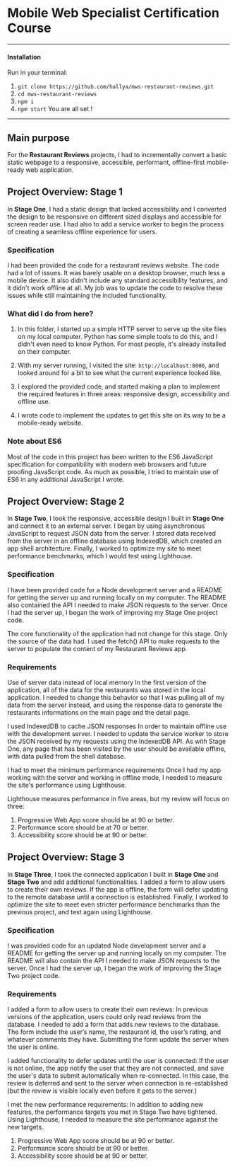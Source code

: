 # Mobile Web Specialist Certification Course
---

#### Installation

Run in your terminal:
1. `git clone https://github.com/hallya/mws-restaurant-reviews.git`
2. `cd mws-restaurant-reviews`
3. `npm i`
4. `npm start`
You are all set !
---

## Main purpose

For the **Restaurant Reviews** projects, I had to incrementally convert a basic static webpage to a responsive, accessible, performant, offline-first mobile-ready web application.

## Project Overview: Stage 1

In **Stage One**, I had a static design that lacked accessibility and I converted the design to be responsive on different sized displays and accessible for screen reader use. I had also to add a service worker to begin the process of creating a seamless offline experience for users.

### Specification

I had been provided the code for a restaurant reviews website. The code had a lot of issues. It was barely usable on a desktop browser, much less a mobile device. It also didn't include any standard accessibility features, and it didn't work offline at all. My job was to update the code to resolve these issues while still maintaining the included functionality. 

### What did I do from here?

1. In this folder, I started up a simple HTTP server to serve up the site files on my local computer. Python has some simple tools to do this, and I didn't even need to know Python. For most people, it's already installed on their computer. 

2. With my server running, I visited the site: `http://localhost:8000`, and looked around for a bit to see what the current experience looked like.
3. I explored the provided code, and started making a plan to implement the required features in three areas: responsive design, accessibility and offline use.
4. I wrote code to implement the updates to get this site on its way to be a mobile-ready website.

### Note about ES6

Most of the code in this project has been written to the ES6 JavaScript specification for compatibility with modern web browsers and future proofing JavaScript code. As much as possible, I tried to maintain use of ES6 in any additional JavaScript I wrote. 

## Project Overview: Stage 2

In **Stage Two**, I took the responsive, accessible design I built in **Stage One** and connect it to an external server. I began by using asynchronous JavaScript to request JSON data from the server. I stored data received from the server in an offline database using IndexedDB, which created an app shell architecture. Finally, I worked to optimize my site to meet performance benchmarks, which I would test using Lighthouse.

### Specification

I have been provided code for a Node development server and a README for getting the server up and running locally on my computer. The README also contained the API I needed to make JSON requests to the server. Once I had the server up, I began the work of improving my Stage One project code.

The core functionality of the application had not change for this stage. Only the source of the data had. I used the fetch() API to make requests to the server to populate the content of my Restaurant Reviews app.

### Requirements

Use of server data instead of local memory In the first version of the application, all of the data for the restaurants was stored in the local application. I needed to change this behavior so that I was pulling all of my data from the server instead, and using the response data to generate the restaurants informations on the main page and the detail page.

I used IndexedDB to cache JSON responses In order to maintain offline use with the development server. I needed to update the service worker to store the JSON received by my requests using the IndexedDB API. As with Stage One, any page that has been visited by the user should be available offline, with data pulled from the shell database.

I had to meet the minimum performance requirements Once I had my app working with the server and working in offline mode, I needed to measure the site's performance using Lighthouse.

Lighthouse measures performance in five areas, but my review will focus on three:

1. Progressive Web App score should be at 90 or better.
2. Performance score should be at 70 or better.
3. Accessibility score should be at 90 or better.

## Project Overview: Stage 3

 In **Stage Three**, I took the connected application I built in **Stage One** and **Stage Two** and add additional functionalities. I added a form to allow users to create their own reviews. If the app is offline, the form will defer updating to the remote database until a connection is established. Finally, I worked to optimize the site to meet even stricter performance benchmarks than the previous project, and test again using Lighthouse.

### Specification

I was provided code for an updated Node development server and a README for getting the server up and running locally on my computer. The README will also contain the API I needed to make JSON requests to the server. Once I had the server up, I began the work of improving the Stage Two project code.

### Requirements

I added a form to allow users to create their own reviews: In previous versions of the application, users could only read reviews from the database. I needed to add a form that adds new reviews to the database. The form include the user’s name, the restaurant id, the user’s rating, and whatever comments they have. Submitting the form update the server when the user is online.

I added functionality to defer updates until the user is connected: If the user is not online, the app notify the user that they are not connected, and save the user's data to submit automatically when re-connected. In this case, the review is deferred and sent to the server when connection is re-established (but the review is visible locally even before it gets to the server.)

I met the new performance requirements: In addition to adding new features, the performance targets you met in Stage Two have tightened. Using Lighthouse, I needed to measure the site performance against the new targets.

1. Progressive Web App score should be at 90 or better.
2. Performance score should be at 90 or better.
3. Accessibility score should be at 90 or better.
